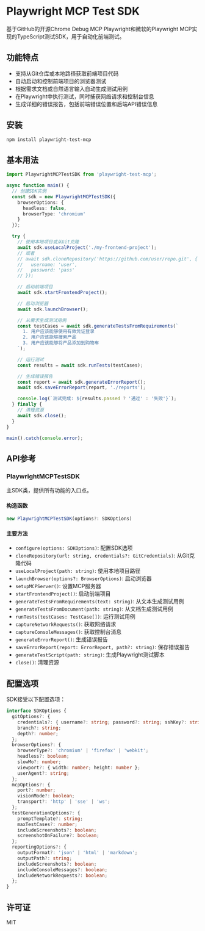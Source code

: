 # Playwright MCP Test SDK

基于GitHub的开源Chrome Debug MCP Playwright和微软的Playwright MCP实现的TypeScript测试SDK，用于自动化前端测试。

## 功能特点

- 支持从Git仓库或本地路径获取前端项目代码
- 自动启动和控制前端项目的浏览器测试
- 根据需求文档或自然语言输入自动生成测试用例
- 在Playwright中执行测试，同时捕获网络请求和控制台信息
- 生成详细的错误报告，包括前端错误位置和后端API错误信息

## 安装

```bash
npm install playwright-test-mcp
```

## 基本用法

```typescript
import PlaywrightMCPTestSDK from 'playwright-test-mcp';

async function main() {
  // 创建SDK实例
  const sdk = new PlaywrightMCPTestSDK({
    browserOptions: {
      headless: false,
      browserType: 'chromium'
    }
  });

  try {
    // 使用本地项目或从Git克隆
    await sdk.useLocalProject('./my-frontend-project');
    // 或者
    // await sdk.cloneRepository('https://github.com/user/repo.git', {
    //   username: 'user',
    //   password: 'pass'
    // });

    // 启动前端项目
    await sdk.startFrontendProject();

    // 启动浏览器
    await sdk.launchBrowser();

    // 从需求生成测试用例
    const testCases = await sdk.generateTestsFromRequirements(`
      1. 用户应该能够使用有效凭证登录
      2. 用户应该能够搜索产品
      3. 用户应该能够将产品添加到购物车
    `);

    // 运行测试
    const results = await sdk.runTests(testCases);

    // 生成错误报告
    const report = await sdk.generateErrorReport();
    await sdk.saveErrorReport(report, './reports');

    console.log(`测试完成: ${results.passed ? '通过' : '失败'}`);
  } finally {
    // 清理资源
    await sdk.close();
  }
}

main().catch(console.error);
```

## API参考

### PlaywrightMCPTestSDK

主SDK类，提供所有功能的入口点。

#### 构造函数

```typescript
new PlaywrightMCPTestSDK(options?: SDKOptions)
```

#### 主要方法

- `configure(options: SDKOptions)`: 配置SDK选项
- `cloneRepository(url: string, credentials?: GitCredentials)`: 从Git克隆代码
- `useLocalProject(path: string)`: 使用本地项目路径
- `launchBrowser(options?: BrowserOptions)`: 启动浏览器
- `setupMCPServer()`: 设置MCP服务器
- `startFrontendProject()`: 启动前端项目
- `generateTestsFromRequirements(text: string)`: 从文本生成测试用例
- `generateTestsFromDocument(path: string)`: 从文档生成测试用例
- `runTests(testCases: TestCase[])`: 运行测试用例
- `captureNetworkRequests()`: 获取网络请求
- `captureConsoleMessages()`: 获取控制台消息
- `generateErrorReport()`: 生成错误报告
- `saveErrorReport(report: ErrorReport, path?: string)`: 保存错误报告
- `generateTestScript(path: string)`: 生成Playwright测试脚本
- `close()`: 清理资源

## 配置选项

SDK接受以下配置选项：

```typescript
interface SDKOptions {
  gitOptions?: {
    credentials?: { username?: string; password?: string; sshKey?: string };
    branch?: string;
    depth?: number;
  };
  browserOptions?: {
    browserType?: 'chromium' | 'firefox' | 'webkit';
    headless?: boolean;
    slowMo?: number;
    viewport?: { width: number; height: number };
    userAgent?: string;
  };
  mcpOptions?: {
    port?: number;
    visionMode?: boolean;
    transport?: 'http' | 'sse' | 'ws';
  };
  testGenerationOptions?: {
    promptTemplate?: string;
    maxTestCases?: number;
    includeScreenshots?: boolean;
    screenshotOnFailure?: boolean;
  };
  reportingOptions?: {
    outputFormat?: 'json' | 'html' | 'markdown';
    outputPath?: string;
    includeScreenshots?: boolean;
    includeConsoleMessages?: boolean;
    includeNetworkRequests?: boolean;
  };
}
```

## 许可证

MIT
